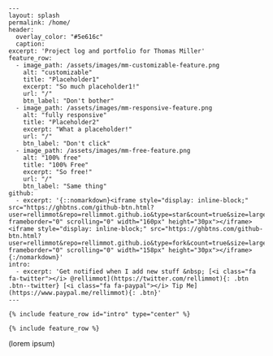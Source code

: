 	---
	layout: splash
	permalink: /home/
	header:
	  overlay_color: "#5e616c"
	  caption:
	excerpt: 'Project log and portfolio for Thomas Miller'
	feature_row:
	  - image_path: /assets/images/mm-customizable-feature.png
	    alt: "customizable"
	    title: "Placeholder1"
	    excerpt: "So much placeholder1!"
	    url: "/"
	    btn_label: "Don't bother"
	  - image_path: /assets/images/mm-responsive-feature.png
	    alt: "fully responsive"
	    title: "Placeholder2"
	    excerpt: "What a placeholder!"
	    url: "/"
	    btn_label: "Don't click"
	  - image_path: /assets/images/mm-free-feature.png
	    alt: "100% free"
	    title: "100% Free"
	    excerpt: "So free!"
	    url: "/"
	    btn_label: "Same thing"
	github:
	  - excerpt: '{::nomarkdown}<iframe style="display: inline-block;" src="https://ghbtns.com/github-btn.html?user=rellimmot&repo=rellimmot.github.io&type=star&count=true&size=large" frameborder="0" scrolling="0" width="160px" height="30px"></iframe> <iframe style="display: inline-block;" src="https://ghbtns.com/github-btn.html?user=rellimmot&repo=rellimmot.github.io&type=fork&count=true&size=large" frameborder="0" scrolling="0" width="158px" height="30px"></iframe>{:/nomarkdown}'
	intro:
	  - excerpt: 'Get notified when I add new stuff &nbsp; [<i class="fa fa-twitter"></i> @rellimmot](https://twitter.com/rellimmot){: .btn .btn--twitter} [<i class="fa fa-paypal"></i> Tip Me](https://www.paypal.me/rellimmot){: .btn}'
	---

	{% include feature_row id="intro" type="center" %}

	{% include feature_row %}

(lorem ipsum)
